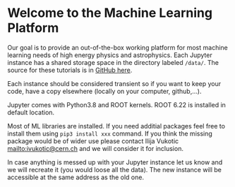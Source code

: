 # Welcome to the Machine Learning Platform

Our goal is to provide an out-of-the-box working platform for most machine learning needs of high energy physics and astrophysics.
Each Jupyter instance has a shared storage space in the directory labeled `/data/`. The source for these tutorials is in [GitHub here](https://github.com/ivukotic/ML_platform_tests/tree/master/tutorial).

Each instance should be considered transient so if you want to keep your code, have a copy elsewhere (locally on your computer, github,...).

Jupyter comes with Python3.8 and ROOT kernels.
ROOT 6.22 is installed in default location.

Most of ML libraries are installed. If you need additial packages feel free to install them using `pip3 install xxx` command. If you think the missing package would be of wider use please contact Ilija Vukotic <mailto:ivukotic@cern.ch> and we will consider it for inclusion.

In case anything is messed up with your Jupyter instance let us know and we will recreate it (you would loose all the data). The new instance will be accessible at the same address as the old one.
